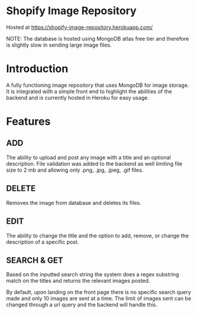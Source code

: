 # Shopify Image Repository

Hosted at https://shopify-image-repository.herokuapp.com/

NOTE: The database is hosted using MongoDB atlas free tier and therefore is slightly slow in sending large image files.


# Introduction

A fully functioning image repository that uses MongoDB for image storage. It is integrated with a simple front end to highlight the abilities of the backend and is currently hosted in Heroku for easy usage.


# Features

## ADD

The ability to upload and post any image with a title and an optional description. File validation was added to the backend as well limiting file size to 2 mb and allowing only .png, .jpg, .jpeg, .gif files.


## DELETE

Removes the image from database and deletes its files.


## EDIT 

The ability to change the title and the option to add, remove, or change the description of a specific post.


## SEARCH & GET

Based on the inputted search string the system does a regex substring match on the titles and returns the relevant images posted.

By default, upon landing on the front page there is no specific search query made and only 10 images are sent at a time. The limit of images sent can be changed through a url query and the backend will handle this.
